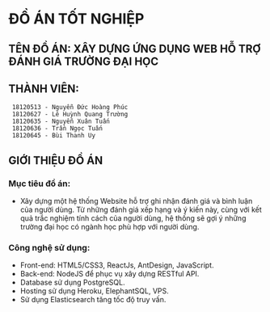 # ĐỒ ÁN TỐT NGHIỆP
## TÊN ĐỒ ÁN: XÂY DỰNG ỨNG DỤNG WEB HỖ TRỢ ĐÁNH GIÁ TRƯỜNG ĐẠI HỌC
## THÀNH VIÊN: 
     18120513 - Nguyễn Đức Hoàng Phúc
     18120627 - Lê Huỳnh Quang Trường
     18120635 - Nguyễn Xuân Tuấn
     18120636 - Trần Ngọc Tuấn
     18120645 - Bùi Thanh Uy
## GIỚI THIỆU ĐỒ ÁN
### Mục tiêu đồ án:
- Xây dựng một hệ thống Website hỗ trợ ghi nhận đánh giá và bình luận của người dùng. Từ những đánh giá xếp hạng và ý kiến này, cùng với kết quả trắc nghiệm tính cách của người dùng, hệ thống sẽ gợi ý những trường đại học có ngành học phù hợp với người dùng.
### Công nghệ sử dụng:
- Front-end: HTML5/CSS3, ReactJs, AntDesign, JavaScript.
- Back-end: NodeJS để phục vụ xây dựng RESTful API.
- Database sử dụng PostgreSQL.
- Hosting sử dụng Heroku, ElephantSQL, VPS.
- Sử dụng Elasticsearch tăng tốc độ truy vấn.
